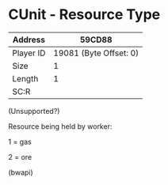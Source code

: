 
#  CUnit - Resource Type
Address   | 59CD88
----------|-------------
Player ID | 19081 (Byte Offset: 0)
Size 	  | 1
Length 	  | 1
SC:R      | 

(Unsupported?)

Resource being held by worker:
1 = gas
2 = ore
(bwapi)
